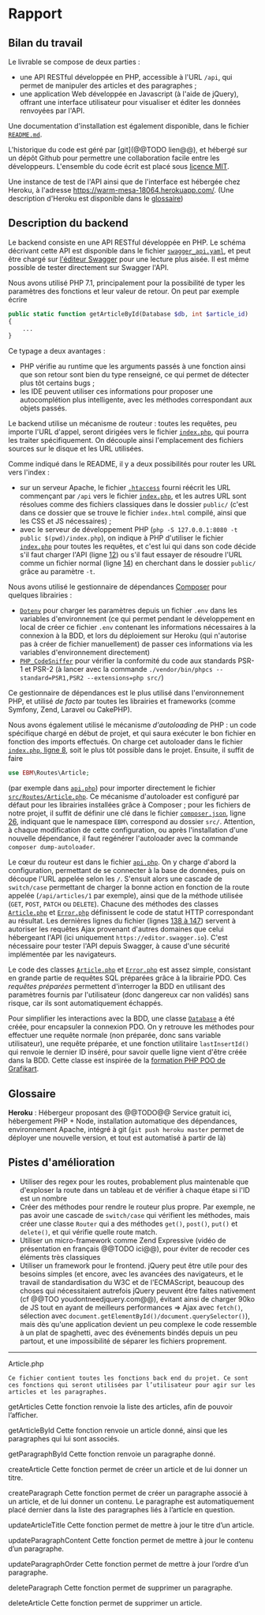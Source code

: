 Rapport
=======

## Bilan du travail

Le livrable se compose de deux parties :
* une API RESTful développée en PHP, accessible à l'URL `/api`, qui permet de manipuler des articles et des paragraphes ;
* une application Web développée en Javascript (à l'aide de jQuery), offrant une interface utilisateur pour visualiser et éditer les données renvoyées par l'API.

Une documentation d'installation est également disponible, dans le fichier [`README.md`](README.md).

L'historique du code est géré par [git](@@TODO lien@@), et hébergé sur un dépôt Github pour permettre une collaboration facile entre les développeurs. L'ensemble du code écrit est placé sous [licence MIT](https://opensource.org/licenses/MIT).

Une instance de test de l'API ainsi que de l'interface est hébergée chez Heroku, à l'adresse https://warm-mesa-18064.herokuapp.com/. (Une description d'Heroku est disponible dans le [glossaire](#glossaire))

## Description du backend

Le backend consiste en une API RESTful développée en PHP. Le schéma décrivant cette API est disponible dans le fichier [`swagger_api.yaml`](swagger_api.yaml), et peut être chargé sur [l'éditeur Swagger](https://editor.swagger.io/) pour une lecture plus aisée. Il est même possible de tester directement sur Swagger l'API.

Nous avons utilisé PHP 7.1, principalement pour la possibilité de typer les paramètres des fonctions et leur valeur de retour. On peut par exemple écrire
```php
public static function getArticleById(Database $db, int $article_id)
{
    ...
}
```
Ce typage a deux avantages :
* PHP vérifie au runtime que les arguments passés à une fonction ainsi que son retour sont bien du type renseigné, ce qui permet de détecter plus tôt certains bugs ;
* les IDE peuvent utiliser ces informations pour proposer une autocomplétion plus intelligente, avec les méthodes correspondant aux objets passés.

Le backend utilise un mécanisme de routeur : toutes les requêtes, peu importe l'URL d'appel, seront dirigées vers le fichier [`index.php`](index.php), qui pourra les traiter spécifiquement. On découple ainsi l'emplacement des fichiers sources sur le disque et les URL utilisées.

Comme indiqué dans le README, il y a deux possibilités pour router les URL vers l'index :
* sur un serveur Apache, le fichier [`.htaccess`](.htaccess) fourni réécrit les URL commençant par `/api` vers le fichier [`index.php`](index.php), et les autres URL sont résolues comme des fichiers classiques dans le dossier `public/` (c'est dans ce dossier que se trouve le fichier `index.html` compilé, ainsi que les CSS et JS nécessaires) ;
* avec le serveur de développement PHP (`php -S 127.0.0.1:8080 -t public $(pwd)/index.php`), on indique à PHP d'utiliser le fichier [`index.php`](index.php) pour toutes les requêtes, et c'est lui qui dans son code décide s'il faut charger l'API (ligne [12](index.php#12)) ou s'il faut essayer de résoudre l'URL comme un fichier normal (ligne [14](index.php#14)) en cherchant dans le dossier `public/` grâce au paramètre `-t`.

Nous avons utilisé le gestionnaire de dépendances [Composer](https://getcomposer.org/) pour quelques librairies :
* [`Dotenv`][Dotenv] pour charger les paramètres depuis un fichier `.env` dans les variables d'environnement (ce qui permet pendant le développement en local de créer ce fichier `.env` contenant les informations nécessaires à la connexion à la BDD, et lors du déploiement sur Heroku (qui n'autorise pas à créer de fichier manuellement) de passer ces informations via les variables d'environnement directement)
* [`PHP_CodeSniffer`][phpcs] pour vérifier la conformité du code aux standards PSR-1 et PSR-2 (à lancer avec la commande `./vendor/bin/phpcs --standard=PSR1,PSR2 --extensions=php src/`)

Ce gestionnaire de dépendances est le plus utilisé dans l'environnement PHP, et utilisé *de facto* par toutes les librairies et frameworks (comme Symfony, Zend, Laravel ou CakePHP).

Nous avons également utilisé le mécanisme *d'autoloading* de PHP : un code spécifique chargé en début de projet, et qui saura exécuter le bon fichier en fonction des imports effectués. On charge cet autoloader dans le fichier [`index.php`, ligne 8](index.php#8), soit le plus tôt possible dans le projet. Ensuite, il suffit de faire
```php
use EBM\Routes\Article;
```
(par exemple dans [`api.php`](src/api.php#5)) pour importer directement le fichier [`src/Routes/Article.php`](src/Routes/Article.php). Ce mécanisme d'autoloader est configuré par défaut pour les librairies installées grâce à Composer ; pour les fichiers de notre projet, il suffit de définir une clé dans le fichier [`composer.json`](composer.json), ligne [26](composer.json#26), indiquant que le namespace `EBM\` correspond au dossier `src/`. Attention, à chaque modification de cette configuration, ou après l'installation d'une nouvelle dépendance, il faut regénérer l'autoloader avec la commande `composer dump-autoloader`.

Le cœur du routeur est dans le fichier [`api.php`](src/api.php). On y charge d'abord la configuration, permettant de se connecter à la base de données, puis on découpe l'URL appelée selon les `/`. S'ensuit alors une cascade de `switch/case` permettant de charger la bonne action en fonction de la route appelée (`/api/articles/1` par exemple), ainsi que de la méthode utilisée (`GET`, `POST`, `PATCH` ou `DELETE`). Chacune des méthodes des classes [`Article.php`](src/Routes/Article.php) et [`Error.php`](src/Routes/Error.php) définissent le code de statut HTTP correspondant au résultat. Les dernières lignes du fichier (lignes [138 à 147](src/api.php#138)) servent à autoriser les requêtes Ajax provenant d'autres domaines que celui hébergeant l'API (ici uniquement `https://editor.swagger.io`). C'est nécessaire pour tester l'API depuis Swagger, à cause d'une sécurité implémentée par les navigateurs.

Le code des classes [`Article.php`](src/Routes/Article.php) et [`Error.php`](src/Routes/Error.php) est assez simple, consistant en grande partie de requêtes SQL préparées grâce à la librairie PDO. Ces *requêtes préparées* permettent d'interroger la BDD en utilisant des paramètres fournis par l'utilisateur (donc dangereux car non validés) sans risque, car ils sont automatiquement échappés.

Pour simplifier les interactions avec la BDD, une classe [`Database`](src/Database.php) a été créée, pour encapsuler la connexion PDO. On y retrouve les méthodes pour effectuer une requête normale (non préparée, donc sans variable utilisateur), une requête préparée, et une fonction utilitaire `lastInsertId()` qui renvoie le dernier ID inséré, pour savoir quelle ligne vient d'être créée dans la BDD. Cette classe est inspirée de la [formation PHP POO de Grafikart][Grafikart POO].

## Glossaire

**Heroku** : Hébergeur proposant des @@TODO@@
Service gratuit ici, hébergement PHP + Node, installation automatique des dépendances, environnement Apache, intégré à git (`git push heroku master` permet de déployer une nouvelle version, et tout est automatisé à partir de là)

## Pistes d'amélioration

* Utiliser des regex pour les routes, probablement plus maintenable que d'exploser la route dans un tableau et de vérifier à chaque étape si l'ID est un nombre
* Créer des méthodes pour rendre le routeur plus propre. Par exemple, ne pas avoir une cascade de `switch/case` qui vérifient les méthodes, mais créer une classe `Router` qui a des méthodes `get()`, `post()`, `put()` et `delete()`, et qui vérifie quelle route match.
* Utiliser un micro-framework comme Zend Expressive (vidéo de présentation en français @@TODO ici@@), pour éviter de recoder ces éléments très classiques
* Utiliser un framework pour le frontend. jQuery peut être utile pour des besoins simples (et encore, avec les avancées des navigateurs, et le travail de standardisation du W3C et de l'ECMAScript, beaucoup des choses qui nécessitaient autrefois jQuery peuvent être faites nativement (cf @@TOO youdontneedjquery.com@@), évitant ainsi de charger 90ko de JS tout en ayant de meilleurs performances => Ajax avec `fetch()`, sélection avec `document.getElementById()/document.querySelector()`), mais dès qu'une application devient un peu complexe le code ressemble à un plat de spaghetti, avec des événements bindés depuis un peu partout, et une impossibilité de séparer les fichiers proprement.

-------

Article.php

    Ce fichier contient toutes les fonctions back end du projet. Ce sont ces fonctions qui seront utilisées par l’utilisateur pour agir sur les articles et les paragraphes.

getArticles
Cette fonction renvoie la liste des articles, afin de pouvoir l’afficher.

getArticleById
Cette fonction renvoie un article donné, ainsi que les paragraphes qui lui sont associés.

getParagraphById
Cette fonction renvoie un paragraphe donné.

createArticle
Cette fonction permet de créer un article et de lui donner un titre.

createParagraph
Cette fonction permet de créer un paragraphe associé à un article, et de lui donner un contenu. Le paragraphe est automatiquement placé dernier dans la liste des paragraphes liés à l’article en question.

updateArticleTitle
Cette fonction permet de mettre à jour le titre d’un article.

updateParagraphContent
Cette fonction permet de mettre à jour le contenu d’un paragraphe.

updateParagraphOrder
Cette fonction permet de mettre à jour l’ordre d’un paragraphe.

deleteParagraph
Cette fonction permet de supprimer un paragraphe.

deleteArticle
Cette fonction permet de supprimer un article.


[Dotenv]: https://packagist.org/packages/vlucas/phpdotenv
[phpcs]: https://packagist.org/packages/squizlabs/php_codesniffer
[Grafikart POO]: https://www.grafikart.fr/formations/programmation-objet-php
